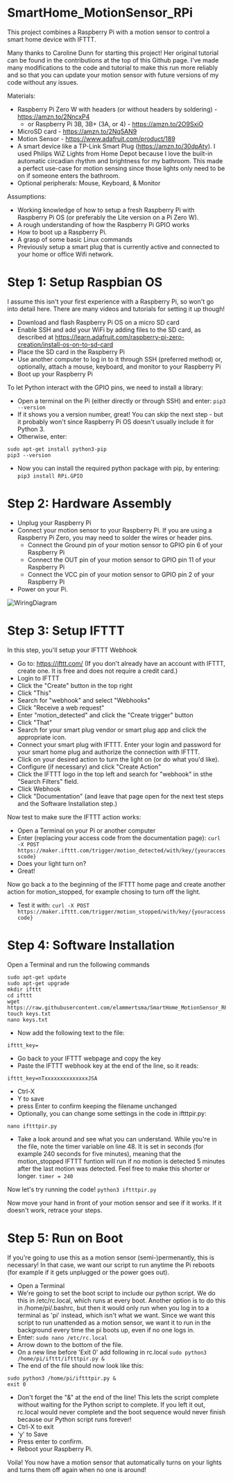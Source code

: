 # SmartHome_MotionSensor_RPi
This project combines a Raspberry Pi with a motion sensor to control a smart home device with IFTTT.

Many thanks to Caroline Dunn for starting this project! Her original tutorial can be found in the contributions at the top of this Github page. I've made many modifications to the code and tutorial to make this run more reliably and so that you can update your motion sensor with future versions of my code without any issues.

Materials:
- Raspberry Pi Zero W with headers (or without headers by soldering) - https://amzn.to/2NncxP4
  - or Raspberry Pi 3B, 3B+ (3A, or 4) - https://amzn.to/2O9SxiO
- MicroSD card - https://amzn.to/2Nq5AN9
- Motion Sensor - https://www.adafruit.com/product/189
- A smart device like a TP-Link Smart Plug (https://amzn.to/30dpAty). I used Philips WiZ Lights from Home Depot because I love the built-in automatic circadian rhythm and brightness for my bathroom. This made a perfect use-case for motion sensing since those lights only need to be on if someone enters the bathroom.
- Optional peripherals: Mouse, Keyboard, & Monitor

Assumptions:
- Working knowledge of how to setup a fresh Raspberry Pi with Raspberry Pi OS (or preferably the Lite version on a Pi Zero W).
- A rough understanding of how the Raspberry Pi GPIO works
- How to boot up a Raspberry Pi.
- A grasp of some basic Linux commands
- Previously setup a smart plug that is currently active and connected to your home or office Wifi network.

# Step 1: Setup Raspbian OS
I assume this isn't your first experience with a Raspberry Pi, so won't go into detail here. There are many videos and tutorials for setting it up though!
- Download and flash Raspberry Pi OS on a micro SD card
- Enable SSH and add your WiFi by adding files to the SD card, as described at https://learn.adafruit.com/raspberry-pi-zero-creation/install-os-on-to-sd-card
- Place the SD card in the Raspberry Pi
- Use another computer to log in to it through SSH (preferred method) or, optionally, attach a mouse, keyboard, and monitor to your Raspberry Pi
- Boot up your Raspberry Pi

To let Python interact with the GPIO pins, we need to install a library:
- Open a terminal on the Pi (either directly or through SSH) and enter:
```pip3 --version```
- If it shows you a version number, great! You can skip the next step - but it probably won't since Raspberry Pi OS doesn't usually include it for Python 3.
- Otherwise, enter:
```
sudo apt-get install python3-pip
pip3 --version
```
- Now you can install the required python package with pip, by entering:
```pip3 install RPi.GPIO```


# Step 2: Hardware Assembly
- Unplug your Raspberry Pi
- Connect your motion sensor to your Raspberry Pi. If you are using a Raspberry Pi Zero, you may need to solder the wires or header pins.
  - Connect the Ground pin of your motion sensor to GPIO pin 6 of your Raspberry Pi
  - Connect the OUT pin of your motion sensor to GPIO pin 11 of your Raspberry Pi
  - Connect the VCC pin of your motion sensor to GPIO pin 2 of your Raspberry Pi
- Power on your Pi.

![WiringDiagram](https://github.com/elammertsma/SmartHome_MotionSensor_RPi/blob/master/Wiring%20Diagram-MotionSensor%20to%20RPi.jpg)

# Step 3: Setup IFTTT

In this step, you'll setup your IFTTT Webhook
- Go to: https://ifttt.com/ (If you don't already have an account with IFTTT, create one. It is free and does not require a credit card.)
- Login to IFTTT
- Click the "Create" button in the top right
- Click "This"
- Search for "webhook" and select "Webhooks"
- Click "Receive a web request"
- Enter "motion_detected" and click the "Create trigger" button
- Click "That"
- Search for your smart plug vendor or smart plug app and click the appropriate icon.
- Connect your smart plug with IFTTT. Enter your login and password for your smart home plug and authorize the connection with IFTTT.
- Click on your desired action to turn the light on (or do what you'd like).
- Configure (if necessary) and click "Create Action"
- Click the IFTTT logo in the top left and search for "webhook" in sthe "Search Filters" field.
- Click Webhook
- Click "Documentation" (and leave that page open for the next test steps and the Software Installation step.)

Now test to make sure the IFTTT action works:
- Open a Terminal on your Pi or another computer
- Enter (replacing your access code from the documentation page):
```curl -X POST https://maker.ifttt.com/trigger/motion_detected/with/key/{youraccesscode}```
- Does your light turn on?
- Great!

Now go back a to the beginning of the IFTTT home page and create another action for motion_stopped, for example chosing to turn off the light.
- Test it with:
```curl -X POST https://maker.ifttt.com/trigger/motion_stopped/with/key/{youraccesscode}```

# Step 4: Software Installation

Open a Terminal and run the following commands

```
sudo apt-get update
sudo apt-get upgrade
mkdir ifttt
cd ifttt
wget https://raw.githubusercontent.com/elammertsma/SmartHome_MotionSensor_RPi/master/ifttt/iftttpir.py
touch keys.txt
nano keys.txt
```
- Now add the following text to the file:
```
ifttt_key=
```
- Go back to your IFTTT webpage and copy the key
- Paste the IFTTT webhook key at the end of the line, so it reads:
```
ifttt_key=nTxxxxxxxxxxxxxxJSA
```
- Ctrl-X
- Y to save
- press Enter to confirm keeping the filename unchanged
- Optionally, you can change some settings in the code in iftttpir.py:
```
nano iftttpir.py
```
- Take a look around and see what you can understand. While you're in the file, note the timer variable on line 48. It is set in seconds (for example 240 seconds for five minutes), meaning that the motion_stopped IFTTT funtion will run if no motion is detected 5 minutes after the last motion was detected. Feel free to make this shorter or longer.
```timer = 240```

Now let's try running the code!
```python3 iftttpir.py```

Now move your hand in front of your motion sensor and see if it works. If it doesn't work, retrace your steps.


# Step 5: Run on Boot

If you're going to use this as a motion sensor (semi-)permenantly, this is necessary! In that case, we want our script to run anytime the Pi reboots (for example if it gets unplugged or the power goes out).

- Open a Terminal
- We're going to set the boot script to include our python script. We do this in /etc/rc.local, which runs at every boot. Another option is to do this in /home/pi/.bashrc, but then it would only run when you log in to a terminal as 'pi' instead, which isn't what we want. Since we want this script to run unattended as a motion sensor, we want it to run in the background every time the pi boots up, even if no one logs in.
- Enter:
```sudo nano /etc/rc.local```
- Arrow down to the bottom of the file.
- On a new line before 'Exit 0' add following in rc.local
```sudo python3 /home/pi/ifttt/iftttpir.py &```
- The end of the file should now look like this:
```
sudo python3 /home/pi/iftttpir.py &
exit 0
```
- Don't forget the "&" at the end of the line! This lets the script complete without waiting for the Python script to complete. If you left it out, rc.local would never complete and the boot sequence would never finish because our Python script runs forever!
- Ctrl-X to exit
- 'y' to Save
- Press enter to confirm.
- Reboot your Raspberry Pi.

Voila! You now have a motion sensor that automatically turns on your lights and turns them off again when no one is around!



  
